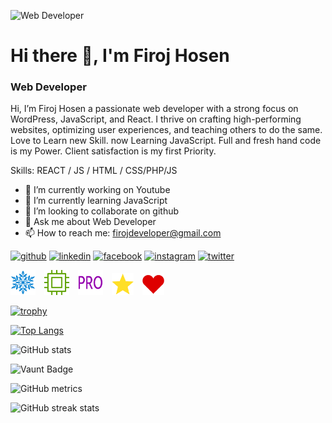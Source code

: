
![Web Developer](https://scontent.fcgp3-1.fna.fbcdn.net/v/t39.30808-6/502375764_122162568200552854_5169010511436284604_n.jpg?stp=dst-jpg_s960x960_tt6&_nc_cat=106&ccb=1-7&_nc_sid=cc71e4&_nc_eui2=AeG-d7TFtVMWAdXALL2pVo-ss4Jr5zzsvUyzgmvnPOy9TCM-xHu0BnAO0f11tR40OPukRfjVjCU-lCh6DU_LVv-J&_nc_ohc=YvnxXca-F8QQ7kNvwETi6xe&_nc_oc=Adl1uCDylmg0j3WGT7gKdBwykkRyoIf-ISpmgTYp9k64bz0WXS5s9SYsbPknt9W27w4&_nc_zt=23&_nc_ht=scontent.fcgp3-1.fna&_nc_gid=N72Pp9mB_rHo3aPtCYScTA&oh=00_AfN9CpvEmvCjc8qXKgqkZjj6FJasd_EcD6oay3vB3xnCIA&oe=6859B8D1)
# Hi there 👋, I'm Firoj Hosen
### Web Developer

Hi, I’m Firoj Hosen a passionate web developer with a strong focus on WordPress, JavaScript, and React. I thrive on crafting high-performing websites, optimizing user experiences, and teaching others to do the same. Love to Learn new Skill. now Learning JavaScript. Full and fresh hand code is my Power. Client satisfaction is my first Priority.

Skills: REACT / JS / HTML / CSS/PHP/JS

- 🔭 I’m currently working on Youtube 
- 🌱 I’m currently learning JavaScript 
- 👯 I’m looking to collaborate on github 
- 💬 Ask me about Web Developer 
- 📫 How to reach me: firojdeveloper@gmail.com 


[<img src='https://cdn.jsdelivr.net/npm/simple-icons@3.0.1/icons/github.svg' alt='github' height='40'>](https://github.com/firojhosen-dev)  [<img src='https://cdn.jsdelivr.net/npm/simple-icons@3.0.1/icons/linkedin.svg' alt='linkedin' height='40'>](https://www.linkedin.com/in/firojhosen-dev/)  [<img src='https://cdn.jsdelivr.net/npm/simple-icons@3.0.1/icons/facebook.svg' alt='facebook' height='40'>](https://www.facebook.com/firojalwysnow)  [<img src='https://cdn.jsdelivr.net/npm/simple-icons@3.0.1/icons/instagram.svg' alt='instagram' height='40'>](https://www.instagram.com/firojhosen-dev/)  [<img src='https://cdn.jsdelivr.net/npm/simple-icons@3.0.1/icons/twitter.svg' alt='twitter' height='40'>](https://twitter.com/firojhosen-dev)  

<a href='https://archiveprogram.github.com/'><img src='https://raw.githubusercontent.com/acervenky/animated-github-badges/master/assets/acbadge.gif' width='40' height='40'></a> <a href='https://docs.github.com/en/developers'><img src='https://raw.githubusercontent.com/acervenky/animated-github-badges/master/assets/devbadge.gif' width='40' height='40'></a> <a href='https://github.com/pricing'><img src='https://raw.githubusercontent.com/acervenky/animated-github-badges/master/assets/pro.gif' width='40' height='40'></a> <a href='https://stars.github.com/'><img src='https://raw.githubusercontent.com/acervenky/animated-github-badges/master/assets/starbadge.gif' width='35' height='35'></a> <a href='https://docs.github.com/en/github/supporting-the-open-source-community-with-github-sponsors'><img src='https://raw.githubusercontent.com/acervenky/animated-github-badges/master/assets/sponsorbadge.gif' width='35' height='35'></a> 

[![trophy](https://github-profile-trophy.vercel.app/?username=firojhosen-dev)](https://github.com/ryo-ma/github-profile-trophy)

[![Top Langs](https://github-readme-stats.vercel.app/api/top-langs/?username=firojhosen-dev)](https://github.com/anuraghazra/github-readme-stats)

![GitHub stats](https://github-readme-stats.vercel.app/api?username=firojhosen-dev&show_icons=true&count_private=true)  

![Vaunt Badge](https://api.vaunt.dev/v1/github/entities/firojhosen-dev/contributions?format=svg&private=true)  

![GitHub metrics](https://metrics.lecoq.io/firojhosen-dev)  

![GitHub streak stats](https://streak-stats.demolab.com/?user=firojhosen-dev)  
